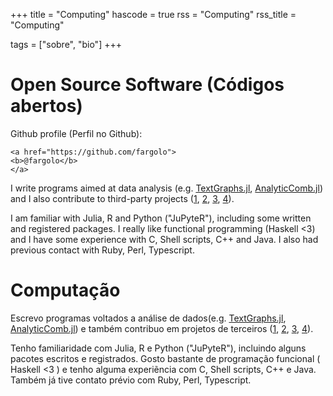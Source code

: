 +++
title = "Computing"
hascode = true
rss = "Computing"
rss_title = "Computing"

tags = ["sobre", "bio"]
+++

# Open Source Software (Códigos abertos)

Github profile (Perfil no Github):  

~~~  
<a href="https://github.com/fargolo">
<b>@fargolo</b>
</a>
~~~  

I write programs aimed at data analysis (e.g. [TextGraphs.jl](https://github.com/fargolo/TextGraphs.jl), [AnalyticComb.jl](https://github.com/fargolo/AnalyticComb.jl)) and I also contribute to third-party projects ([1](https://github.com/Abernethy/abrem/issues/3), [2](https://github.com/okfn-brasil/serenata-de-amor/pull/52), [3](https://github.com/FredHasselman/casnet/pull/5), [4](https://github.com/StanJulia/CmdStan.jl/blob/59df5b876a0c0a2bae542c4af604faeb5fd43d24/docs/src/VERSIONS.md#version-510-contains)).  

I am familiar with Julia, R and Python ("JuPyteR"), including some written and registered packages. I really like functional programming (Haskell <3) and I have some experience with C, Shell scripts, C++ and Java. I also had previous contact with Ruby, Perl, Typescript.

# Computação

Escrevo programas voltados a análise de dados(e.g. [TextGraphs.jl](https://github.com/fargolo/TextGraphs.jl), [AnalyticComb.jl](https://github.com/fargolo/AnalyticComb.jl)) e também contribuo em projetos de terceiros ([1](https://github.com/Abernethy/abrem/issues/3), [2](https://github.com/okfn-brasil/serenata-de-amor/pull/52), [3](https://github.com/FredHasselman/casnet/pull/5), [4](https://github.com/StanJulia/CmdStan.jl/blob/59df5b876a0c0a2bae542c4af604faeb5fd43d24/docs/src/VERSIONS.md#version-510-contains)).  


Tenho familiaridade com Julia, R e Python ("JuPyteR"), incluindo alguns pacotes escritos e registrados. Gosto bastante de programação funcional ( Haskell <3 ) e tenho alguma experiẽncia com C, Shell scripts, C++ e Java.  Também já tive contato prévio com Ruby, Perl, Typescript.  

